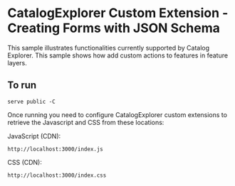 # CatalogExplorer Custom Extension - Creating Forms with JSON Schema

This sample illustrates  functionalities currently supported by Catalog Explorer.
This sample shows how add custom actions to features in feature layers.

## To run
```shell
serve public -C
```

Once running you need to configure CatalogExplorer custom extensions to retrieve the Javascript and CSS from these locations:

JavaScript (CDN):
```
http://localhost:3000/index.js
```

CSS (CDN):
```
http://localhost:3000/index.css
```

